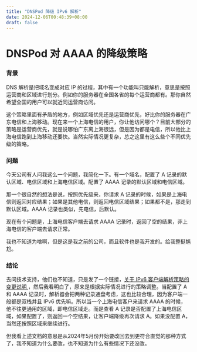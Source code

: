 ```yaml
---
title: "DNSPod 降级 IPv6 解析"
date: 2024-12-06T00:48:39+08:00
draft: false
---
```


# DNSPod 对 AAAA 的降级策略

### 背景
DNS 解析是把域名变成对应 IP 的过程，其中有一个功能叫只能解析，意思是按照运营商和区域进行划分。例如你的服务器在全国各省的每个运营商都有。那你自然希望全国的用户可以就近同运营商访问。

这个策略里面有矛盾的地方，例如区域优先还是运营商优先，好比你的服务器在广东电信和上海移动。现在来一个上海电信的用户，你让他访问哪个？目前大部分的策略是运营商优先，就是说哪怕广东离上海很远，但是因为都是电信，所以他比上海电信跑到上海移动还要快。当然实际情况更复杂，总之这里有这么些个不同优先级的策略。

### 问题
今天公司有人问我这么一个问题，我简化一下。有一个域名，配置了 A 记录的默认区域、电信区域和上海电信区域。配置了 AAAA 记录的默认区域和电信区域。

那一个很自然的想法是说，按照优先级来，你请求 A 记录的时候，如果是上海电信则返回对应结果；如果是其他电信，则返回电信区域结果；如果都不是，那走到默认区域。AAAA 记录也类似，先电信，后默认。

现在有个问题是，上海电信客户端去请求 AAAA 记录时，返回了空的结果，非上海电信的客户端去请求正常。

我也不知道为啥啊，但是这是我之前的公司，而且软件也是我开发的。给我整挺尴尬。

### 结论
去问技术支持，他们也不知道，只是发了一个链接，[关于 IPv6 客户端解析策略的变更说明
](https://docs.dnspod.cn/notices/ipv6-line-adjust/)，然后我看明白了，原来是根据实际情况进行的策略调整。当配置了 A 和 AAAA 记录时，解析器会把两种记录通盘考虑，这也比较合理，因为客户端一般都是双栈并且 IPv6 优先嘛。所以当一个上海电信客户来请求 AAAA 的时候，他不往更通用的区域，即电信区域走。而是查看 A 记录是否配置了上海电信区域，如果配置了，则返回一个空结果，让客户端降级再次请求 A。如果没配置 A，当然还按照区域来继续进行。

但我看上述文档的意思是从2024年5月份开始要改回去到更符合直觉的那种方式了，我不知道为什么要改，也不知道为什么有些情况下还没改。
